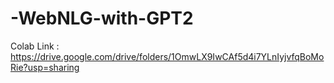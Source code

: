 # -WebNLG-with-GPT2
Colab Link : https://drive.google.com/drive/folders/1OmwLX9IwCAf5d4i7YLnIyjvfqBoMoRie?usp=sharing
